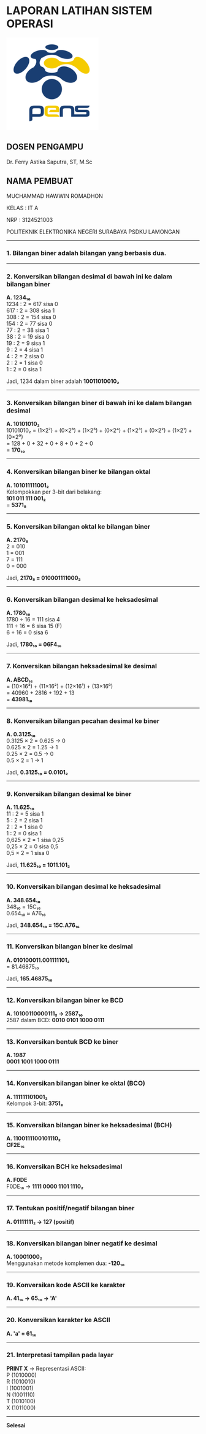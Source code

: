 # LAPORAN LATIHAN SISTEM OPERASI

<img src="pngegg.png" alt="Logo Universitas" width="240">


## DOSEN PENGAMPU
Dr. Ferry Astika Saputra, ST, M.Sc

## NAMA PEMBUAT
MUCHAMMAD HAWWIN ROMADHON

KELAS : IT A

NRP : 3124521003

POLITEKNIK ELEKTRONIKA NEGERI SURABAYA PSDKU LAMONGAN

---

### 1. Bilangan biner adalah bilangan yang berbasis dua.

---

### 2. Konversikan bilangan desimal di bawah ini ke dalam bilangan biner 

**A. 1234₁₀**  
1234 : 2 = 617 sisa 0  
617 : 2 = 308 sisa 1  
308 : 2 = 154 sisa 0  
154 : 2 = 77 sisa 0  
77 : 2 = 38 sisa 1  
38 : 2 = 19 sisa 0  
19 : 2 = 9 sisa 1  
9 : 2 = 4 sisa 1  
4 : 2 = 2 sisa 0  
2 : 2 = 1 sisa 0  
1 : 2 = 0 sisa 1  

Jadi, 1234 dalam biner adalah **10011010010₂**

---

### 3. Konversikan bilangan biner di bawah ini ke dalam bilangan desimal

**A. 10101010₂**  
10101010₂ = (1×2⁷) + (0×2⁶) + (1×2⁵) + (0×2⁴) + (1×2³) + (0×2²) + (1×2¹) + (0×2⁰)  
= 128 + 0 + 32 + 0 + 8 + 0 + 2 + 0  
= **170₁₀**

---

### 4. Konversikan bilangan biner ke bilangan oktal

**A. 101011111001₂**  
Kelompokkan per 3-bit dari belakang:  
**101 011 111 001₂**  
= **5371₈**

---

### 5. Konversikan bilangan oktal ke bilangan biner

**A. 2170₈**  
2 = 010  
1 = 001  
7 = 111  
0 = 000  

Jadi, **2170₈ = 010001111000₂**

---

### 6. Konversikan bilangan desimal ke heksadesimal

**A. 1780₁₀**  
1780 ÷ 16 = 111 sisa 4  
111 ÷ 16 = 6 sisa 15 (F)  
6 ÷ 16 = 0 sisa 6  

Jadi, **1780₁₀ = 06F4₁₆**

---

### 7. Konversikan bilangan heksadesimal ke desimal

**A. ABCD₁₆**  
= (10×16³) + (11×16²) + (12×16¹) + (13×16⁰)  
= 40960 + 2816 + 192 + 13  
= **43981₁₀**

---

### 8. Konversikan bilangan pecahan desimal ke biner

**A. 0.3125₁₀**  
0.3125 × 2 = 0.625 → 0  
0.625 × 2 = 1.25 → 1  
0.25 × 2 = 0.5 → 0  
0.5 × 2 = 1 → 1  

Jadi, **0.3125₁₀ = 0.0101₂**

---

### 9. Konversikan bilangan desimal ke biner

**A. 11.625₁₀**  
11 : 2 = 5 sisa 1  
5 : 2 = 2 sisa 1  
2 : 2 = 1 sisa 0  
1 : 2 = 0 sisa 1  
0,625 × 2 = 1 sisa 0,25  
0,25 × 2 = 0 sisa 0,5  
0,5 × 2 = 1 sisa 0  

Jadi, **11.625₁₀ = 1011.101₂**

---

### 10. Konversikan bilangan desimal ke heksadesimal

**A. 348.654₁₀**  
348₁₀ = 15C₁₆  
0.654₁₀ ≈ A76₁₆  

Jadi, **348.654₁₀ = 15C.A76₁₆**

---

### 11. Konversikan bilangan biner ke desimal

**A. 010100011.001111101₂**  
= 81.46875₁₀  

Jadi, **165.46875₁₀**

---

### 12. Konversikan bilangan biner ke BCD

**A. 10100110000111₂ → 2587₁₀**  
2587 dalam BCD: **0010 0101 1000 0111**

---

### 13. Konversikan bentuk BCD ke biner

**A. 1987**  
**0001 1001 1000 0111**

---

### 14. Konversikan bilangan biner ke oktal (BCO)

**A. 111111101001₂**  
Kelompok 3-bit: **3751₈**

---

### 15. Konversikan bilangan biner ke heksadesimal (BCH)

**A. 1100111100101110₂**  
**CF2E₁₆**

---

### 16. Konversikan BCH ke heksadesimal

**A. F0DE**  
F0DE₁₆ → **1111 0000 1101 1110₂**

---

### 17. Tentukan positif/negatif bilangan biner

**A. 01111111₂ → 127 (positif)**

---

### 18. Konversikan bilangan biner negatif ke desimal

**A. 10001000₂**  
Menggunakan metode komplemen dua: **-120₁₀**

---

### 19. Konversikan kode ASCII ke karakter

**A. 41₁₆ → 65₁₀ → 'A'**

---

### 20. Konversikan karakter ke ASCII

**A. 'a' = 61₁₆**

---

### 21. Interpretasi tampilan pada layar

**PRINT X** → Representasi ASCII:  
P (1010000)  
R (1010010)  
I (1001001)  
N (1001110)  
T (1010100)  
X (1011000)  

---

**Selesai**
